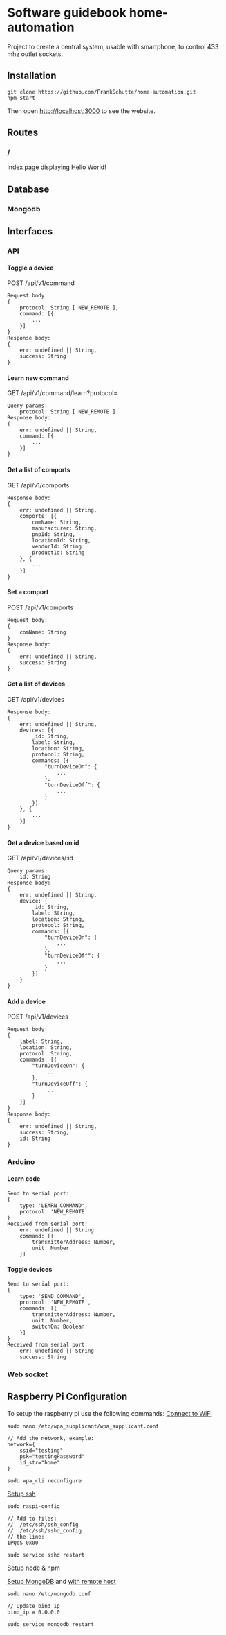 # Software guidebook home-automation
Project to create a central system, usable with smartphone, to control 433 mhz outlet sockets.
## Installation
```
git clone https://github.com/FrankSchutte/home-automation.git
npm start
```
Then open [http://localhost:3000](http://localhost:3000) to see the website.
## Routes
### /
Index page displaying Hello World!
## Database
### Mongodb
## Interfaces
### API
#### Toggle a device
POST /api/v1/command
```
Request body:
{
    protocol: String [ NEW_REMOTE ],
    command: [{
        ...
    }]
}
Response body:
{
    err: undefined || String,
    success: String
}
```
#### Learn new command
GET /api/v1/command/learn?protocol=
```
Query params:
    protocol: String [ NEW_REMOTE ]
Response body:
{
    err: undefined || String,
    command: [{
        ...
    }]
}
```
#### Get a list of comports
GET /api/v1/comports
```
Response body:
{
    err: undefined || String,
    comports: [{
        comName: String,
        manufacturer: String,
        pnpId: String,
        locationId: String,
        vendorId: String
        productId: String
    }, {
        ...
    }]
}
```
#### Set a comport
POST /api/v1/comports
```
Request body:
{
    comName: String
}
Response body:
{
    err: undefined || String,
    success: String
}
```
#### Get a list of devices
GET /api/v1/devices
```
Response body:
{
    err: undefined || String,
    devices: [{
        _id: String,
        label: String,
        location: String,
        protocol: String,
        commands: [{
            "turnDeviceOn": {
                ...
            },
            "turnDeviceOff": {
                ...
            }
        }]
    }, {
        ...
    }]
}
```
#### Get a device based on id
GET /api/v1/devices/:id
```
Query params:
    id: String
Response body:
{
    err: undefined || String,
    device: {
        _id: String,
        label: String,
        location: String,
        protocol: String,
        commands: [{
            "turnDeviceOn": {
                ...
            },
            "turnDeviceOff": {
                ...
            }
        }]
    }
}
```
#### Add a device
POST /api/v1/devices
```
Request body:
{
    label: String,
    location: String,
    protocol: String,
    commands: [{
        "turnDeviceOn": {
            ...
        },
        "turnDeviceOff": {
            ...
        }
    }]
}
Response body:
{
    err: undefined || String,
    success: String,
    id: String
}
```
### Arduino
#### Learn code
```
Send to serial port:
{
    type: 'LEARN_COMMAND',
    protocol: 'NEW_REMOTE'
}
Received from serial port: 
    err: undefined || String
    command: [{
        transmitterAddress: Number,
        unit: Number
    }]
```
#### Toggle devices
```
Send to serial port:
{
    type: 'SEND_COMMAND',
    protocol: 'NEW_REMOTE',
    commands: [{
        transmitterAddress: Number,
        unit: Number,
        switchOn: Boolean
    }]
}
Received from serial port:
    err: undefined || String
    success: String
```
### Web socket
## Raspberry Pi Configuration
To setup the raspberry pi use the following commands:
[Connect to WiFi](https://www.raspberrypi.org/documentation/configuration/wireless/wireless-cli.md)
```
sudo nano /etc/wpa_supplicant/wpa_supplicant.conf  

// Add the network, example:
network={
    ssid="testing"
    psk="testingPassword"
    id_str="home"
}

sudo wpa_cli reconfigure
```
[Setup ssh](https://www.raspberrypi.org/documentation/remote-access/ssh/)
```
sudo raspi-config

// Add to files:
//  /etc/ssh/ssh_config
//  /etc/ssh/sshd_config
// the line:
IPQoS 0x00

sudo service sshd restart
```
[Setup node & npm](http://thisdavej.com/beginners-guide-to-installing-node-js-on-a-raspberry-pi/#install-node)

[Setup MongoDB](http://yannickloriot.com/2016/04/install-mongodb-and-node-js-on-a-raspberry-pi/) and 
[with remote host](http://aeonmedia.eu/2011/04/mongodb-setup-config-to-connect-by-remote-hosts-debian/)
```
sudo nano /etc/mongodb.conf

// Update bind_ip
bind_ip = 0.0.0.0

sudo service mongodb restart
```
